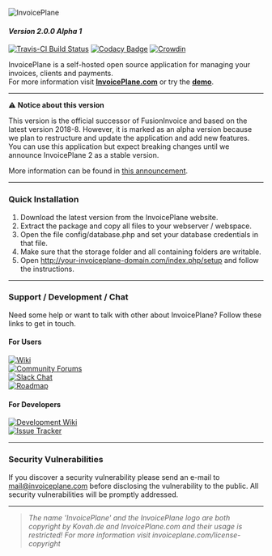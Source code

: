 ![InvoicePlane](http://invoiceplane.com/content/logo/PNG/logo_300x150.png)
#### _Version 2.0.0 Alpha 1_

[![Travis-CI Build Status](https://travis-ci.com/InvoicePlane/InvoicePlane.svg?branch=v2.0.0)](https://travis-ci.com/InvoicePlane/InvoicePlane) [![Codacy Badge](https://api.codacy.com/project/badge/Grade/846787effdab46fa88dc8880dd3fce94)](https://www.codacy.com/app/InvoicePlane/InvoicePlane) [![Crowdin](https://d322cqt584bo4o.cloudfront.net/invoiceplane/localized.svg)](https://translations.invoiceplane.com/project/invoiceplane)

InvoicePlane is a self-hosted open source application for managing your invoices, clients and payments.    
For more information visit __[InvoicePlane.com](https://invoiceplane.com)__ or try the __[demo](https://demo.invoiceplane.com)__.

---

:warning: **Notice about this version**

This version is the official successor of FusionInvoice and based on the latest version 2018-8. However, it
is marked as an alpha version because we plan to restructure and update the application and add new features.  
You can use this application but expect breaking changes until we announce InvoicePlane 2 as a stable version.

More information can be found in [this announcement](https://community.invoiceplane.com/t/topic/6299).

---

### Quick Installation

1. Download the latest version from the InvoicePlane website.
2. Extract the package and copy all files to your webserver / webspace.
3. Open the file config/database.php and set your database credentials in that file.
4. Make sure that the storage folder and all containing folders are writable.
5. Open http://your-invoiceplane-domain.com/index.php/setup and follow the instructions.

---

### Support / Development / Chat

Need some help or want to talk with other about InvoicePlane? Follow these links to get in touch.

#### For Users

[![Wiki](https://img.shields.io/badge/Help%3A-Official%20Wiki-429ae1.svg)](https://wiki.invoiceplane.com/)  
[![Community Forums](https://img.shields.io/badge/Help%3A-Community%20Forums-429ae1.svg)](https://community.invoiceplane.com/)  
[![Slack Chat](https://img.shields.io/badge/Development%3A-Slack%20Chat-429ae1.svg)](https://invoiceplane-slack.herokuapp.com/)  
[![Roadmap](https://img.shields.io/badge/Development%3A-Roadmap-429ae1.svg)](https://go.invoiceplane.com/roadmapv1)  

#### For Developers

[![Development Wiki](https://img.shields.io/badge/Development%3A-Wiki-429ae1.svg)](https://devwiki.invoiceplane.com/)  
[![Issue Tracker](https://img.shields.io/badge/Development%3A-Issue%20Tracker-429ae1.svg)](https://development.invoiceplane.com/)  

---

### Security Vulnerabilities

If you discover a security vulnerability please send an e-mail to mail@invoiceplane.com before disclosing the vulnerability to the public.
All security vulnerabilities will be promptly addressed.

---

> _The name 'InvoicePlane' and the InvoicePlane logo are both copyright by Kovah.de and InvoicePlane.com
and their usage is restricted! For more information visit invoiceplane.com/license-copyright_
